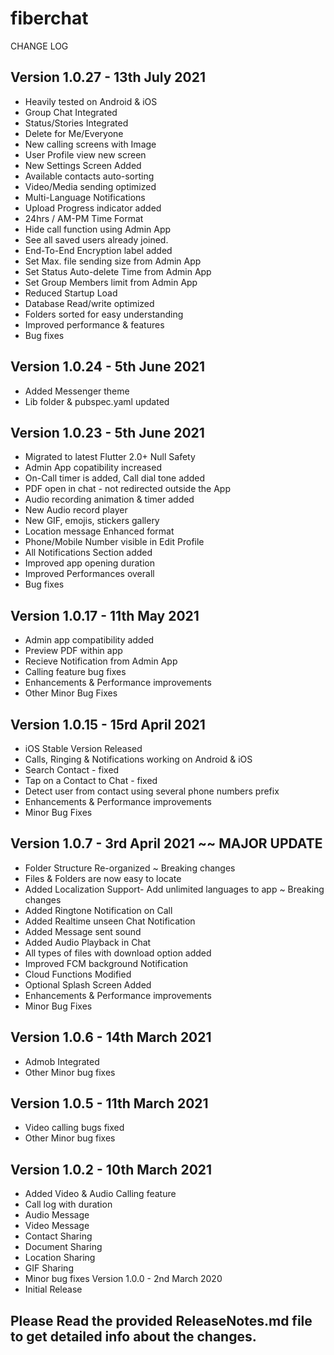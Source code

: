 # fiberchat

CHANGE LOG

## Version 1.0.27 - 13th July 2021

- Heavily tested on Android & iOS
- Group Chat Integrated
- Status/Stories Integrated
- Delete for Me/Everyone
- New calling screens with Image
- User Profile view new screen
- New Settings Screen Added
- Available contacts auto-sorting
- Video/Media sending optimized
- Multi-Language Notifications
- Upload Progress indicator added
- 24hrs / AM-PM Time Format
- Hide call function using Admin App
- See all saved users already joined.
- End-To-End Encryption label added
- Set Max. file sending size from Admin App
- Set Status Auto-delete Time from Admin App
- Set Group Members limit from Admin App
- Reduced Startup Load
- Database Read/write optimized
- Folders sorted for easy understanding
- Improved performance & features
- Bug fixes

## Version 1.0.24 - 5th June 2021

- Added Messenger theme
- Lib folder & pubspec.yaml updated

## Version 1.0.23 - 5th June 2021

- Migrated to latest Flutter 2.0+ Null Safety
- Admin App copatibility increased
- On-Call timer is added, Call dial tone added
- PDF open in chat - not redirected outside the App
- Audio recording animation & timer added
- New Audio record player
- New GIF, emojis, stickers gallery
- Location message Enhanced format
- Phone/Mobile Number visible in Edit Profile
- All Notifications Section added
- Improved app opening duration
- Improved Performances overall
- Bug fixes

## Version 1.0.17 - 11th May 2021

- Admin app compatibility added
- Preview PDF within app
- Recieve Notification from Admin App
- Calling feature bug fixes
- Enhancements & Performance improvements
- Other Minor Bug Fixes

## Version 1.0.15 - 15rd April 2021

- iOS Stable Version Released
- Calls, Ringing & Notifications working on Android & iOS
- Search Contact - fixed
- Tap on a Contact to Chat - fixed
- Detect user from contact using several phone numbers prefix
- Enhancements & Performance improvements
- Minor Bug Fixes

## Version 1.0.7 - 3rd April 2021 ~~ MAJOR UPDATE

- Folder Structure Re-organized ~ Breaking changes
- Files & Folders are now easy to locate
- Added Localization Support- Add unlimited languages to app ~ Breaking changes
- Added Ringtone Notification on Call
- Added Realtime unseen Chat Notification
- Added Message sent sound
- Added Audio Playback in Chat
- All types of files with download option added
- Improved FCM background Notification
- Cloud Functions Modified
- Optional Splash Screen Added
- Enhancements & Performance improvements
- Minor Bug Fixes

## Version 1.0.6 - 14th March 2021

- Admob Integrated
- Other Minor bug fixes

## Version 1.0.5 - 11th March 2021

- Video calling bugs fixed
- Other Minor bug fixes

## Version 1.0.2 - 10th March 2021

- Added Video & Audio Calling feature
- Call log with duration
- Audio Message
- Video Message
- Contact Sharing
- Document Sharing
- Location Sharing
- GIF Sharing
- Minor bug fixes
  Version 1.0.0 - 2nd March 2020
- Initial Release

## Please Read the provided ReleaseNotes.md file to get detailed info about the changes.
